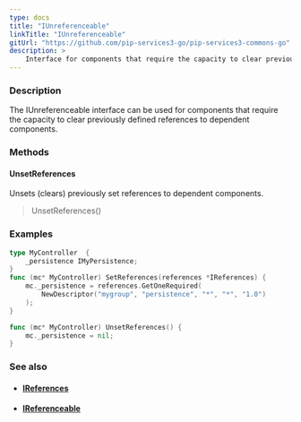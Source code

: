 ```yaml
---
type: docs
title: "IUnreferenceable"
linkTitle: "IUnreferenceable"
gitUrl: "https://github.com/pip-services3-go/pip-services3-commons-go"
description: >
    Interface for components that require the capacity to clear previously defined references to dependent components.
---
```


### Description

The IUnreferenceable interface can be used for components that require the capacity to clear previously defined references to dependent components.

### Methods

#### UnsetReferences
Unsets (clears) previously set references to dependent components. 

> UnsetReferences()

### Examples

```go
type MyController  {
    _persistence IMyPersistence;
}
func (mc* MyController) SetReferences(references *IReferences) {
    mc._persistence = references.GetOneRequired(
        NewDescriptor("mygroup", "persistence", "*", "*", "1.0")
    );
}

func (mc* MyController) UnsetReferences() {
    mc._persistence = nil;
}

```

### See also
- #### [IReferences](../ireferences)
- #### [IReferenceable](../ireferenceable)
